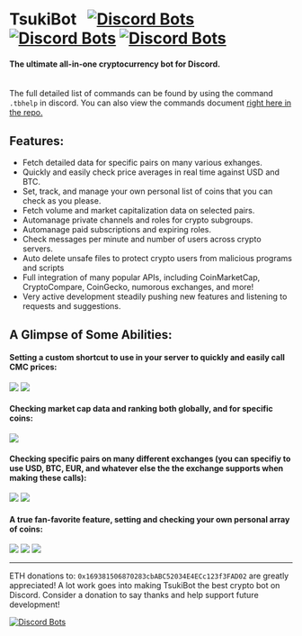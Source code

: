 TsukiBot  &nbsp; [![Discord Bots](https://discordbots.org/api/widget/status/506918730790600704.svg)](https://discordbots.org/bot/506918730790600704) [![Discord Bots](https://discordbots.org/api/widget/servers/506918730790600704.svg)](https://discordbots.org/bot/506918730790600704) [![Discord Bots](https://discordbots.org/api/widget/lib/506918730790600704.svg)](https://discordbots.org/bot/506918730790600704)
========

#### The ultimate all-in-one cryptocurrency bot for Discord.
\
The full detailed list of commands can be found by using the command `.tbhelp` in discord. You can also view the commands document [right here in the repo.](https://github.com/YoloSwagDogDiggity/TsukiBot/blob/master/common/commands.md)



## Features:
+ Fetch detailed data for specific pairs on many various exhanges.
+ Quickly and easily check price averages in real time against USD and BTC.
+ Set, track, and manage your own personal list of coins that you can check as you please.
+ Fetch volume and market capitalization data on selected pairs.
+ Automanage private channels and roles for crypto subgroups.
+ Automanage paid subscriptions and expiring roles.
+ Check messages per minute and number of users across crypto servers.
+ Auto delete unsafe files to protect crypto users from malicious programs and scripts
+ Full integration of many popular APIs, including CoinMarketCap, CryptoCompare, CoinGecko, numorous exchanges, and more!
+ Very active development steadily pushing new features and listening to requests and suggestions.

## A Glimpse of Some Abilities:
#### Setting a custom shortcut to use in your server to quickly and easily call CMC prices:

![](https://i.imgur.com/DkOlpkC.png)
![](https://i.imgur.com/6wpmFWf.png)

#### Checking market cap data and ranking both globally, and for specific coins:
![](https://i.imgur.com/uxF5Ppb.png)

#### Checking specific pairs on many different  exchanges (you can specifiy to use USD, BTC, EUR, and whatever else the the exchange supports when making these calls):
![](https://i.imgur.com/eFUJx0G.png)
![](https://i.imgur.com/DJsNjA4.png)

#### A true fan-favorite feature, setting and checking your own personal array of coins:
![](https://i.imgur.com/LfpOO4q.png)
![](https://i.imgur.com/QviA2vj.png)
![](https://i.imgur.com/DPhesw0.png)

---

ETH donations to: `0x169381506870283cbABC52034E4ECc123f3FAD02` are greatly appreciated! A lot work goes into making TsukiBot the best crypto bot on Discord. Consider a donation to say thanks and help support future development!

[![Discord Bots](https://discordbots.org/api/widget/506918730790600704.svg)](https://discordbots.org/bot/506918730790600704)
